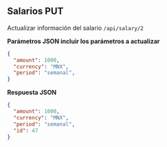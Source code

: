 ## Salarios PUT

Actualizar información del salario
`/api/salary/2 `

**Parámetros JSON incluir los parámetros a actualizar**
```json
{
  "amount": 1000,
  "currency": "MNX",
  "period": "semanal",
}
```
**Respuesta JSON**
```json
{
  "amount": 1000,
  "currency": "MNX",
  "period": "semanal",
  "id": 47
}
```
